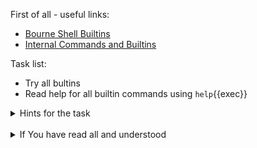 First of all - useful links:

- [Bourne Shell Builtins](https://www.gnu.org/savannah-checkouts/gnu/bash/manual/bash.html#Bourne-Shell-Builtins)
- [Internal Commands and Builtins](https://tldp.org/LDP/abs/html/internal.html)

Task list:
- Try all bultins
- Read help for all builtin commands using `help`{{exec}}

<details><summary>Hints for the task</summary>
<pre>
<strong>:</strong>		Returns an exit status of zero.
<strong>.</strong>		The same as source. Takes a file name as an argument, and executes the commands found in that file.
<strong>[</strong>		The same as test. Evaluate a conditional expression, and a return a value of true or false.
<strong>alias</strong>		Define, or display, the shell's command aliases.
<strong>bg</strong>		Resume a suspended job so that it runs in the background.
<strong>bind</strong>		Define, or display, the shell's key and function bindings.
<strong>break</strong>		Exit from a for, while, or select loop.
<strong>builtin</strong>		Run a builtin command, even if there is a bash function with the same name.
<strong>caller</strong>		Return the context (execution frame) of a running subroutine. Useful for performing examining the stack when debugging a bash script.
<strong>cd</strong>		Change the working directory.
<strong>command</strong>		Run an external or builtin command, even if there is a bash function with the same name.
<strong>compgen</strong>		Generate auto-completion matches for the specified command.
<strong>complete</strong>	Specify how arguments should be auto-completed.
<strong>compopt</strong>		Modify or display options for auto-completion.
<strong>continue</strong>	Skip to the next, or to another, iteration in a for, while, until, or select loop.
<strong>declare</strong>		The same as typeset. Declare, display, or assign attributes to variables.
<strong>dirs</strong>		Display the shell's directory stack, which contains remembered directories.
<strong>disown</strong>		Remove specified jobs from the current shell.
<strong>echo</strong>		Write a string to the standard output.
<strong>enable</strong>		Enable or disable builtin shell commands. Useful when other commands on the system share a builtin command name.
<strong>eval</strong>		Evaluate arguments and execute them as a command.
<strong>exec</strong>		Execute a command which replaces the current shell, without creating a new process.
<strong>exit</strong>		Exit the shell with an optional numeric exit status.
<strong>export</strong>		Designate that shell variables or functions should be passed to child processes.
<strong>fc</strong>		Edit, or execute a range of, commands from the history list.
<strong>fg</strong>		Move a job to the foreground, making it the shell's current job.
<strong>getopts</strong>		Parse arguments passed to a shell script.
<strong>hash</strong>		Forget, determine, or display the remembered locations of command executables.
<strong>help</strong>		Display brief help information about what the shell builtin commands are, and how to use them.
<strong>history</strong>		Display or modify the history list.
<strong>jobs</strong>		Display the status of all jobs.
<strong>kill</strong>		Send a signal to a process.
<strong>let</strong>		Evaluate arithmetic expressions.
<strong>local</strong>		Declare a variable with local scope in a bash function.
<strong>logout</strong>		Exit a login shell with an optional exit status.
<strong>mapfile</strong>		Read lines from a file or from standard input, and map each line to an element in an array.
<strong>popd</strong>		Remove directories from the shell's directory stack.
<strong>printf</strong>		Print formatted text to standard output.
<strong>pushd</strong>		Add directories to the shell's directory stack.
<strong>pwd</strong>		Print the absolute path name of the current working directory.
<strong>read</strong>		Read a line from a file or from standard input, split it into words, and assign each word to a variable.
<strong>readarray</strong>	Same as mapfile: read lines from a file or stdin, and assign each line to an array element.
<strong>readonly</strong>	Designate function or variables as read-only, so they cannot be changed.
<strong>return</strong>		Exit a bash function and return a value.
<strong>set</strong>		Modify the options of the current shell, changing its behavior. Display the names and values of shell functions and variables.
<strong>shift</strong>		Shift the positional parameters of the current command to the left.
<strong>shopt</strong>		Modify certain bash shell options.
<strong>source</strong>		Same as . (a period). Read commands from a file, and execute them.
<strong>test</strong>		Test file attributes and compare numeric values.
<strong>times</strong>		Display the user and system CPU times of the shell process.
<strong>trap</strong>		Specify a signal trap, to be executed when the shell receives a specific signal.
<strong>type</strong>		Determine how the shell will interpret a name: as an alias, function, builtin, file, or keyword.
<strong>typeset</strong>		The same as declare. Declare, display, or assign attributes to variables.
<strong>ulimit</strong>		Assign limits to the resources available to processes started by the shell.
<strong>umask</strong>		Set the file creation mask for files created by the shell.
<strong>unalias</strong>		Remove aliases.
<strong>unset</strong>		Remove variable or function names.
<strong>wait</strong>		Wait for a process to exit, then display its return value.
</pre>
</details>
<br>
<details><summary>If You have read all and understood</summary>
<pre>
`touch IReadAllAndUndnderstood`{{exec}}
</pre>
